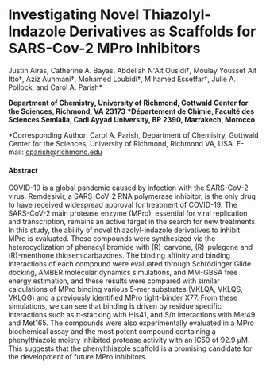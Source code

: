 # Investigating Novel Thiazolyl-Indazole Derivatives as Scaffolds for SARS-Cov-2 MPro Inhibitors
Justin Airas, Catherine A. Bayas, Abdellah N'Ait Ousidi†, Moulay Youssef Ait Itto†, Aziz Auhmani†, Mohamed Loubidi†, M'hamed Esseffar†, Julie A. Pollock, and Carol A. Parish*

**Department of Chemistry, University of Richmond, Gottwald Center for the Sciences, Richmond, VA 23173
†Département de Chimie, Faculté des Sciences Semlalia, Cadi Ayyad University, BP 2390, Marrakech, Morocco**

*Corresponding Author: Carol A. Parish, Department of Chemistry, Gottwald Center for the Sciences,
University of Richmond, Richmond VA, USA. E-mail: cparish@richmond.edu

#### Abstract
COVID-19 is a global pandemic caused by infection with the SARS-CoV-2 virus. Remdesivir, a SARS-CoV-2 RNA polymerase inhibitor, is the only drug to have received widespread approval for treatment of COVID-19. The SARS-CoV-2 main protease enzyme (MPro), essential for viral replication and transcription, remains an active target in the search for new treatments. In this study, the ability of novel thiazolyl-indazole derivatives to inhibit MPro is evaluated. These compounds were synthesized via the heterocyclization of phenacyl bromide with (R)-carvone, (R)-pulegone and (R)-menthone thiosemicarbazones. The binding affinity and binding interactions of each compound were evaluated through Schrödinger Glide docking, AMBER molecular dynamics simulations, and MM-GBSA free energy estimation, and these results were compared with similar calculations of MPro binding various 5-mer substrates (VKLQA, VKLQS, VKLQG) and a previously identified MPro tight-binder X77. From these simulations, we can see that binding is driven by residue specific interactions such as π-stacking with His41, and S/π interactions with Met49 and Met165. The compounds were also experimentally evaluated in a MPro biochemical assay and the most potent compound containing a phenylthiazole moiety inhibited protease activity with an IC50 of 92.9 μM. This suggests that the phenylthiazole scaffold is a promising candidate for the development of future MPro inhibitors.

